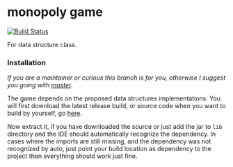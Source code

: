 # monopoly game
[![Build Status](https://travis-ci.org/yanmarques/monopoly-game.svg?branch=dev)](https://travis-ci.org/yanmarques/monopoly-game)
 
 
 For data structure class.
 
 ### Installation
*If you are a maintainer or curious this branch is for you, otherwise I suggest you going with [master](https://github.com/yanmarques/monopoly-game/tree/master).*

The game depends on the proposed data structures implementations. You will first download the latest release build,
or source code when you want to build by yourself, go [here](https://github.com/yanmarques/aula-ed/releases/tag/v0.1.1). 
  
Now extract it, if you have downloaded the source or just add the jar to ```lib``` directory and the IDE should
automatically recognize the dependency. In cases where the imports are still missing, and the dependency was not
recognized by auto, just point your build location as dependency to the project then everything should work just fine.
 